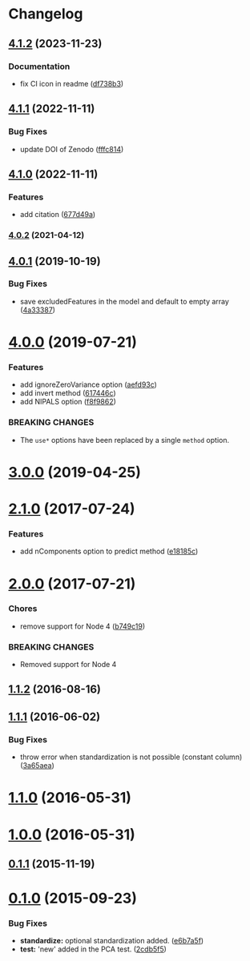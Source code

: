 # Changelog

## [4.1.2](https://github.com/mljs/pca/compare/v4.1.1...v4.1.2) (2023-11-23)


### Documentation

* fix CI icon in readme ([df738b3](https://github.com/mljs/pca/commit/df738b3721281115244a3a60a50f48c928762770))

## [4.1.1](https://github.com/mljs/pca/compare/v4.1.0...v4.1.1) (2022-11-11)


### Bug Fixes

* update DOI of Zenodo ([fffc814](https://github.com/mljs/pca/commit/fffc814a49a369ee4e0748e17b8b8c8a8ca5ea74))

## [4.1.0](https://github.com/mljs/pca/compare/v4.0.2...v4.1.0) (2022-11-11)


### Features

* add citation ([677d49a](https://github.com/mljs/pca/commit/677d49aa4ab26b83afb17262cc99593332eb25ec))

### [4.0.2](https://github.com/mljs/pca/compare/v4.0.1...v4.0.2) (2021-04-12)

## [4.0.1](https://github.com/mljs/pca/compare/v4.0.0...v4.0.1) (2019-10-19)


### Bug Fixes

* save excludedFeatures in the model and default to empty array ([4a33387](https://github.com/mljs/pca/commit/4a333878383cfa2137fb20ea2868aa6506fdf507))



# [4.0.0](https://github.com/mljs/pca/compare/v3.0.0...v4.0.0) (2019-07-21)


### Features

* add ignoreZeroVariance option ([aefd93c](https://github.com/mljs/pca/commit/aefd93c))
* add invert method ([617446c](https://github.com/mljs/pca/commit/617446c))
* add NIPALS option ([f8f9862](https://github.com/mljs/pca/commit/f8f9862))


### BREAKING CHANGES

* The `use*` options have been replaced by a single `method` option.



# [3.0.0](https://github.com/mljs/pca/compare/v3.0.0-0...v3.0.0) (2019-04-25)



<a name="2.1.0"></a>
# [2.1.0](https://github.com/mljs/pca/compare/v2.0.0...v2.1.0) (2017-07-24)


### Features

* add nComponents option to predict method ([e18185c](https://github.com/mljs/pca/commit/e18185c))



<a name="2.0.0"></a>
# [2.0.0](https://github.com/mljs/pca/compare/v1.1.2...v2.0.0) (2017-07-21)


### Chores

* remove support for Node 4 ([b749c19](https://github.com/mljs/pca/commit/b749c19))


### BREAKING CHANGES

* Removed support for Node 4



<a name="1.1.2"></a>
## [1.1.2](https://github.com/mljs/pca/compare/v1.1.1...v1.1.2) (2016-08-16)



<a name="1.1.1"></a>
## [1.1.1](https://github.com/mljs/pca/compare/v1.1.0...v1.1.1) (2016-06-02)


### Bug Fixes

* throw error when standardization is not possible (constant column) ([3a65aea](https://github.com/mljs/pca/commit/3a65aea))



<a name="1.1.0"></a>
# [1.1.0](https://github.com/mljs/pca/compare/v1.0.0...v1.1.0) (2016-05-31)



<a name="1.0.0"></a>
# [1.0.0](https://github.com/mljs/pca/compare/v0.1.1...v1.0.0) (2016-05-31)



<a name="0.1.1"></a>
## [0.1.1](https://github.com/mljs/pca/compare/v0.1.0...v0.1.1) (2015-11-19)



<a name="0.1.0"></a>
# [0.1.0](https://github.com/mljs/pca/compare/2cdb5f5...v0.1.0) (2015-09-23)


### Bug Fixes

* **standardize:** optional standardization added. ([e6b7a5f](https://github.com/mljs/pca/commit/e6b7a5f))
* **test:** 'new' added in the PCA test. ([2cdb5f5](https://github.com/mljs/pca/commit/2cdb5f5))
